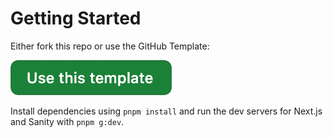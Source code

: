 # Getting Started

Either fork this repo or use the GitHub Template:

[![Use this template](./docs/use-this-template.png)](https://github.com/new?template_name=lucidity-next-sanity-starter&template_owner=hex-digital)

Install dependencies using `pnpm install` and run the dev servers for Next.js and Sanity with `pnpm g:dev`.

